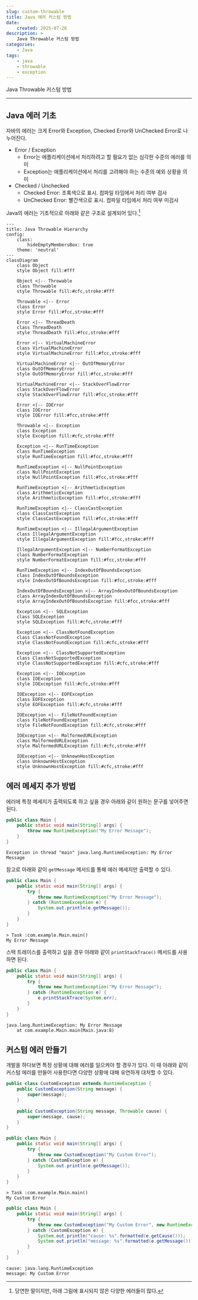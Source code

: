 ```yaml
---
slug: custom-throwable
title: Java 에러 커스텀 방법
date:
    created: 2025-07-26
description: >
    Java Throwable 커스텀 방법
categories:
    - Java
tags:
    - java
    - throwable
    - exception
---
```


Java Throwable 커스텀 방법  

<!-- more -->

---

## Java 에러 기초

자바의 에러는 크게 Error와 Exception, Checked Error와 UnChecked Error로 나누어진다.  

- Error / Exception
    - Error는 애플리케이션에서 처리하려고 할 필요가 없는 심각한 수준의 에러를 의미
    - Exception는 애플리케이션에서 처리를 고려해야 하는 수준의 예외 상황을 의미
- Checked / Unchecked
    - Checked Error: 초록색으로 표시. 컴파일 타임에서 처리 여부 검사
    - UnChecked Error: 빨간색으로 표시. 컴파일 타임에서 처리 여부 미검사

Java의 에러는 기초적으로 아래와 같은 구조로 설계되어 있다.[^1]  

[^1]: 당연한 말이지만, 아래 그림에 표시되지 않은 다양한 에러들이 많다.  

```mermaid
---
title: Java Throwable Hierarchy
config:
    class:
        hideEmptyMembersBox: true
    theme: 'neutral'
---
classDiagram
    class Object
    style Object fill:#fff

    Object <|-- Throwable
    class Throwable
    style Throwable fill:#cfc,stroke:#fff

    Throwable <|-- Error
    class Error
    style Error fill:#fcc,stroke:#fff

    Error <|-- ThreadDeath
    class ThreadDeath
    style ThreadDeath fill:#fcc,stroke:#fff

    Error <|-- VirtualMachineError
    class VirtualMachineError
    style VirtualMachineError fill:#fcc,stroke:#fff

    VirtualMachineError <|-- OutOfMemoryError
    class OutOfMemoryError
    style OutOfMemoryError fill:#fcc,stroke:#fff

    VirtualMachineError <|-- StackOverFlowError
    class StackOverFlowError
    style StackOverFlowError fill:#fcc,stroke:#fff

    Error <|-- IOError
    class IOError
    style IOError fill:#fcc,stroke:#fff
    
    Throwable <|-- Exception
    class Exception
    style Exception fill:#cfc,stroke:#fff

    Exception <|-- RunTimeException
    class RunTimeException
    style RunTimeException fill:#fcc,stroke:#fff
    
    RunTimeException <|-- NullPointException
    class NullPointException
    style NullPointException fill:#fcc,stroke:#fff
    
    RunTimeException <|-- ArithmeticException
    class ArithmeticException
    style ArithmeticException fill:#fcc,stroke:#fff
    
    RunTimeException <|-- ClassCastException
    class ClassCastException
    style ClassCastException fill:#fcc,stroke:#fff
    
    RunTimeException <|-- IllegalArgumentException
    class IllegalArgumentException
    style IllegalArgumentException fill:#fcc,stroke:#fff
    
    IllegalArgumentException <|-- NumberFormatException
    class NumberFormatException
    style NumberFormatException fill:#fcc,stroke:#fff
    
    RunTimeException <|-- IndexOutOfBoundsException
    class IndexOutOfBoundsException
    style IndexOutOfBoundsException fill:#fcc,stroke:#fff
    
    IndexOutOfBoundsException <|-- ArrayIndexOutOfBoundsException
    class ArrayIndexOutOfBoundsException
    style ArrayIndexOutOfBoundsException fill:#fcc,stroke:#fff

    Exception <|-- SQLException
    class SQLException
    style SQLException fill:#cfc,stroke:#fff

    Exception <|-- ClassNotFoundException
    class ClassNotFoundException
    style ClassNotFoundException fill:#cfc,stroke:#fff

    Exception <|-- ClassNotSupportedException
    class ClassNotSupportedException
    style ClassNotSupportedException fill:#cfc,stroke:#fff

    Exception <|-- IOException
    class IOException
    style IOException fill:#cfc,stroke:#fff

    IOException <|-- EOFException
    class EOFException
    style EOFException fill:#cfc,stroke:#fff

    IOException <|-- FileNotFoundException
    class FileNotFoundException
    style FileNotFoundException fill:#cfc,stroke:#fff

    IOException <|-- MalformedURLException
    class MalformedURLException
    style MalformedURLException fill:#cfc,stroke:#fff

    IOException <|-- UnknownHostException
    class UnknownHostException
    style UnknownHostException fill:#cfc,stroke:#fff
```

## 에러 메세지 추가 방법

에러에 특정 메세지가 출력되도록 하고 싶을 경우 아래와 같이 원하는 문구를 넣어주면 된다.  

```java
public class Main {
    public static void main(String[] args) {
        throw new RuntimeException("My Error Message");
    }
}
```
```
Exception in thread "main" java.lang.RuntimeException: My Error Message
```

참고로 아래와 같이 `getMessage` 메서드를 통해 에러 메세지만 출력할 수 있다.  

```java
public class Main {
    public static void main(String[] args) {
        try {
            throw new RuntimeException("My Error Message");
        } catch (RuntimeException e) {
            System.out.println(e.getMessage());
        }
    }
}
```
```
> Task :com.example.Main.main()
My Error Message
```

스택 트레이스를 출력하고 싶을 경우 아래와 같이 `printStackTrace()` 메서드를 사용하면 된다.  

```java
public class Main {
    public static void main(String[] args) {
        try {
            throw new RuntimeException("My Error Message");
        } catch (RuntimeException e) {
            e.printStackTrace(System.err);
        }
    }
}
```
```
java.lang.RuntimeException: My Error Message
    at com.example.Main.main(Main.java:8)
```

## 커스텀 에러 만들기

개발을 하다보면 특정 상황에 대해 에러를 일으켜야 할 경우가 있다. 이 때 아래와 같이 커스텀 에러를 만들어 사용한다면 다양한 상황에 대해 유연하게 대처할 수 있다.  

```java
public class CustomException extends RuntimeException {
    public CustomException(String message) {
        super(message);
    }
    
    public CustomException(String message, Throwable cause) {
        super(message, cause);
    }
}
```
```java
public class Main {
    public static void main(String[] args) {
        try {
            throw new CustomException("My Custom Error");
        } catch (CustomException e) {
            System.out.println(e.getMessage());
        }
    }
}
```
```
> Task :com.example.Main.main()
My Custom Error
```

```java
public class Main {
    public static void main(String[] args) {
        try {
            throw new CustomException("My Custom Error", new RuntimeException());
        } catch (CustomException e) {
            System.out.println("cause: %s".formatted(e.getCause()));
            System.out.println("message: %s".formatted(e.getMessage()));
        }
    }
}
```
```
cause: java.lang.RuntimeException
message: My Custom Error
```
